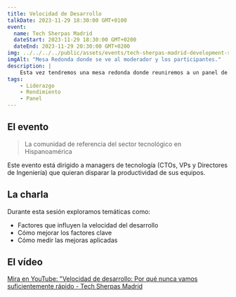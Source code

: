 ```yaml
---
title: Velocidad de Desarrollo
talkDate: 2023-11-29 18:30:00 GMT+0100
event:
  name: Tech Sherpas Madrid
  dateStart: 2023-11-29 18:30:00 GMT+0200
  dateEnd: 2023-11-29 20:30:00 GMT+0200
img: ../../../../public/assets/events/tech-sherpas-madrid-development-speed-2023-11-29.png
imgAlt: "Mesa Redonda donde se ve al moderador y los participantes."
description: |
    ​Esta vez tendremos una mesa redonda donde reuniremos a un panel de líderes en tecnología con amplia experiencia en gestión de equipos para hablar sobre Velocidad de Desarrollo.
tags:
    - Liderazgo
    - Rendimiento
    - Panel
---
```


## El evento

> La comunidad de referencia del sector tecnológico en Hispanoamérica

Este evento está dirigido a managers de tecnología (CTOs, VPs y Directores de Ingeniería) que quieran disparar la productividad de sus equipos.

## La charla

​​Durante esta sesión exploramos temáticas como:

- ​​​​Factores que influyen la velocidad del desarrollo
- ​Cómo mejorar los factores clave
- ​Cómo medir las mejoras aplicadas

## El vídeo

<lite-youtube videoid="tgkZJhaIX9w">

[Mira en YouTube: "Velocidad de desarrollo: Por qué nunca vamos suficientemente rápido - Tech Sherpas Madrid](https://www.youtube.com/watch?v=tgkZJhaIX9w)
</lite-youtube>

<script type="module" src="https://cdn.jsdelivr.net/npm/@justinribeiro/lite-youtube@1.5.0/lite-youtube.js"></script>
